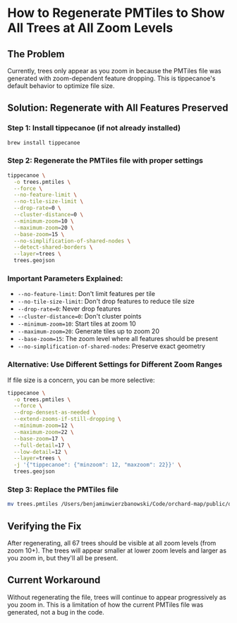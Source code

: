 # How to Regenerate PMTiles to Show All Trees at All Zoom Levels

## The Problem
Currently, trees only appear as you zoom in because the PMTiles file was generated with zoom-dependent feature dropping. This is tippecanoe's default behavior to optimize file size.

## Solution: Regenerate with All Features Preserved

### Step 1: Install tippecanoe (if not already installed)
```bash
brew install tippecanoe
```

### Step 2: Regenerate the PMTiles file with proper settings

```bash
tippecanoe \
  -o trees.pmtiles \
  --force \
  --no-feature-limit \
  --no-tile-size-limit \
  --drop-rate=0 \
  --cluster-distance=0 \
  --minimum-zoom=10 \
  --maximum-zoom=20 \
  --base-zoom=15 \
  --no-simplification-of-shared-nodes \
  --detect-shared-borders \
  --layer=trees \
  trees.geojson
```

### Important Parameters Explained:
- `--no-feature-limit`: Don't limit features per tile
- `--no-tile-size-limit`: Don't drop features to reduce tile size
- `--drop-rate=0`: Never drop features
- `--cluster-distance=0`: Don't cluster points
- `--minimum-zoom=10`: Start tiles at zoom 10
- `--maximum-zoom=20`: Generate tiles up to zoom 20
- `--base-zoom=15`: The zoom level where all features should be present
- `--no-simplification-of-shared-nodes`: Preserve exact geometry

### Alternative: Use Different Settings for Different Zoom Ranges

If file size is a concern, you can be more selective:

```bash
tippecanoe \
  -o trees.pmtiles \
  --force \
  --drop-densest-as-needed \
  --extend-zooms-if-still-dropping \
  --minimum-zoom=12 \
  --maximum-zoom=22 \
  --base-zoom=17 \
  --full-detail=17 \
  --low-detail=12 \
  --layer=trees \
  -j '{"tippecanoe": {"minzoom": 12, "maxzoom": 22}}' \
  trees.geojson
```

### Step 3: Replace the PMTiles file
```bash
mv trees.pmtiles /Users/benjaminwierzbanowski/Code/orchard-map/public/orchards/washington/tiles/
```

## Verifying the Fix

After regenerating, all 67 trees should be visible at all zoom levels (from zoom 10+). The trees will appear smaller at lower zoom levels and larger as you zoom in, but they'll all be present.

## Current Workaround

Without regenerating the file, trees will continue to appear progressively as you zoom in. This is a limitation of how the current PMTiles file was generated, not a bug in the code.